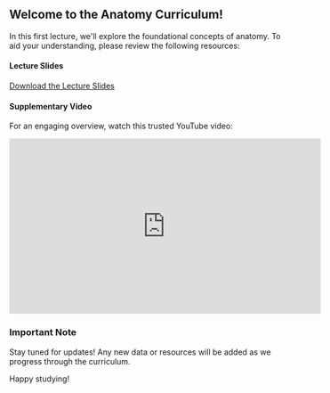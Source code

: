 ## Welcome to the Anatomy Curriculum!

In this first lecture, we'll explore the foundational concepts of anatomy. To aid your understanding, please review the following resources:

#### Lecture Slides

[Download the Lecture Slides](obsidian://open?vault=content&file=Assets%2FIntroduction%20to%20Anatomy.pdf)

#### Supplementary Video

For an engaging overview, watch this trusted YouTube video:

<iframe width="560" height="315" src="https://www.youtube-nocookie.com/embed/sHl7uhjk4Bo?si=wTJzEccFlOCRh3MI" title="YouTube video player" frameborder="0" allow="accelerometer; autoplay; clipboard-write; encrypted-media; gyroscope; picture-in-picture; web-share" referrerpolicy="strict-origin-when-cross-origin" allowfullscreen></iframe>

### Important Note

Stay tuned for updates! Any new data or resources will be added as we progress through the curriculum.

Happy studying!

